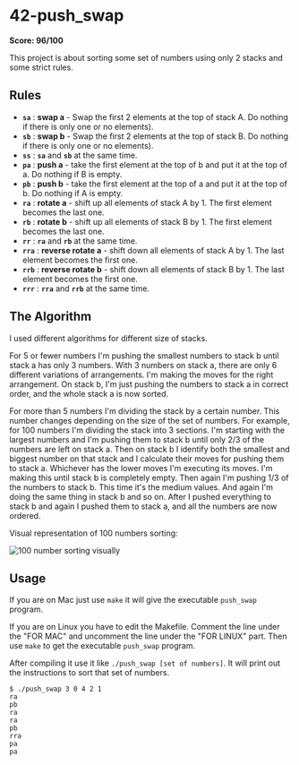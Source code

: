 # 42-push_swap

**Score: 96/100**

This project is about sorting some set of numbers using only 2 stacks and some strict rules.

## Rules

- **`sa`** : **swap a** - Swap the first 2 elements at the top of stack A. Do nothing if there is only one or no elements).
- **`sb`** : **swap b** - Swap the first 2 elements at the top of stack B. Do nothing if there is only one or no elements).
- **`ss`** : **`sa`** and **`sb`** at the same time.
- **`pa`** : **push a** - take the first element at the top of b and put it at the top of a. Do nothing if B is empty.
- **`pb`** : **push b** - take the first element at the top of a and put it at the top of b. Do nothing if A is empty.
- **`ra`** : **rotate a** - shift up all elements of stack A by 1. The first element becomes the last one.
- **`rb`** : **rotate b** - shift up all elements of stack B by 1. The first element becomes the last one.
- **`rr`** : **`ra`** and **`rb`** at the same time.
- **`rra`** : **reverse rotate a** - shift down all elements of stack A by 1. The last element becomes the first one.
- **`rrb`** : **reverse rotate b** - shift down all elements of stack B by 1. The last element becomes the first one.
- **`rrr`** : **`rra`** and **`rrb`** at the same time.

## The Algorithm

I used different algorithms for different size of stacks.

For 5 or fewer numbers I'm pushing the smallest numbers to stack b until stack a has only 3 numbers. With 3 numbers on stack a, there are only 6 different variations of arrangements. I'm making the moves for the right arrangement. On stack b, I'm just pushing the numbers to stack a in correct order, and the whole stack a is now sorted.

For more than 5 numbers I'm dividing the stack by a certain number. This number changes depending on the size of the set of numbers. For example, for 100 numbers I'm dividing the stack into 3 sections. I'm starting with the largest numbers and I'm pushing them to stack b until only 2/3 of the numbers are left on stack a. Then on stack b I identify both the smallest and biggest number on that stack and I calculate their moves for pushing them to stack a. Whichever has the lower moves I'm executing its moves. I'm making this until stack b is completely empty. Then again I'm pushing 1/3 of the numbers to stack b. This time it's the medium values. And again I'm doing the same thing in stack b and so on. After I pushed everything to stack b and again I pushed them to stack a, and all the numbers are now ordered.

Visual representation of 100 numbers sorting:

![100 number sorting visually](/assets/sorting.gif)

## Usage

If you are on Mac just use `make` it will give the executable `push_swap` program.

If you are on Linux you have to edit the Makefile. Comment the line under the "FOR MAC" and uncomment the line under the "FOR LINUX" part. Then use `make` to get the executable `push_swap` program.

After compiling it use it like `./push_swap [set of numbers]`. It will print out the instructions to sort that set of numbers.

```shell
$ ./push_swap 3 0 4 2 1
ra
pb
ra
ra
pb
rra
pa
pa
```
